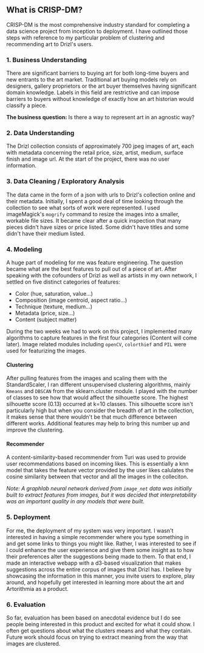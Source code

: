 ## What is CRISP-DM?

CRISP-DM is the most comprehensive industry standard for completing a data science project from inception to deployment. I have outlined those steps with reference to my particular problem of clustering and recommending art to Drizl's users.

### 1. Business Understanding

There are significant barriers to buying art for both long-time buyers and new entrants to the art market. Traditional art buying models rely on designers, gallery proprietors or the art buyer themselves having significant domain knowledge. Labels in this field are restrictive and can impose barriers to buyers without knowledge of exactly how an art historian would classify a piece.

**The business question:** Is there a way to represent art in an agnostic way?

### 2. Data Understanding

The Drizl collection consists of approximately 700 jpeg images of art, each with metadata concerning the retail price, size, artist, medium, surface finish and image url. At the start of the project, there was no user information.

### 3. Data Cleaning / Exploratory Analysis

The data came in the form of a json with urls to Drizl's collection online and their metadata. Initially, I spent a good deal of time looking through the collection to see what sorts of work were represented. I used imageMagick's `mogrify` command to resize the images into a smaller, workable file sizes. It became clear after a quick inspection that many pieces didn't have sizes or price listed. Some didn't have titles and some didn't have their medium listed.

### 4. Modeling

A huge part of modeling for me was feature engineering. The question became what are the best features to pull out of a piece of art. After speaking with the cofounders of Drizl as well as artists in my own network, I settled on five distinct categories of features:

  - Color (hue, saturation, value...)
  - Composition (image centroid, aspect ratio...)
  - Technique (texture, medium...)
  - Metadata (price, size...)
  - Content (subject matter)

During the two weeks we had to work on this project, I implemented many algorithms to capture features in the first four categories (Content will come later). Image related modules including `openCV`, `colorthief` and `PIL` were used for featurizing the images.

#### Clustering

After pulling features from the images and scaling them with the StandardScaler, I ran different unsupervised clustering algorithms, mainly `Kmeans` and `DBSCAN` from the sklearn.cluster module. I played with the number of classes to see how that would affect the silhouette score. The highest silhouette score (0.13) occurred at k=10 classes. This silhouette score isn't particularly high but when you consider the breadth of art in the collection, it makes sense that there wouldn't be that much difference between different works. Additional features may help to bring this number up and improve the clustering.

#### Recommender

A content-similarity-based recommender from Turi was used to provide user recommendations based on incoming likes. This is essentially a knn model that takes the feature vector provided by the user likes calulates the cosine similarity between that vector and all the images in the colleciton.

*Note: A graphlab neural network derived from `image_net` data was initially built to extract features from images, but it was decided that interpretability was an important quality in any models that were built.*

### 5. Deployment

For me, the deployment of my system was very important. I wasn't interested in having a simple recommender where you type something in and get some links to things you might like. Rather, I was interested to see if I could enhance the user experience and give them some insight as to how their preferences alter the suggestions being made to them. To that end, I made an interactive webapp with a d3-based visualization that makes suggestions across the entire corpus of images that Drizl has. I believe by showcasing the information in this manner, you invite users to explore, play around, and hopefully get interested in learning more about the art and Artorithmia as a product.

### 6. Evaluation

So far, evaluation has been based on anecdotal evidence but I do see people being interested in this product and excited for what it could show. I often get questions about what the clusters means and what they contain. Future work should focus on trying to extract meaning from the way that images are clustered.
